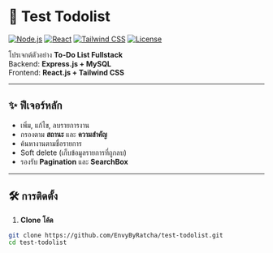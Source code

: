 # 📝 Test Todolist

[![Node.js](https://img.shields.io/badge/Node.js-16+-green)](https://nodejs.org/)
[![React](https://img.shields.io/badge/React-18+-blue)](https://reactjs.org/)
[![Tailwind CSS](https://img.shields.io/badge/TailwindCSS-3+-cyan)](https://tailwindcss.com/)
[![License](https://img.shields.io/badge/License-MIT-yellow)](LICENSE)

โปรเจกต์ตัวอย่าง **To-Do List Fullstack**  
Backend: **Express.js + MySQL**  
Frontend: **React.js + Tailwind CSS**

---

## ✨ ฟีเจอร์หลัก
- เพิ่ม, แก้ไข, ลบรายการงาน  
- กรองตาม **สถานะ** และ **ความสำคัญ**  
- ค้นหางานตามชื่อรายการ  
- Soft delete (เก็บข้อมูลรายการที่ถูกลบ)  
- รองรับ **Pagination** และ **SearchBox**  

---

## 🛠 การติดตั้ง

1. **Clone โค้ด**
```bash
git clone https://github.com/EnvyByRatcha/test-todolist.git
cd test-todolist
